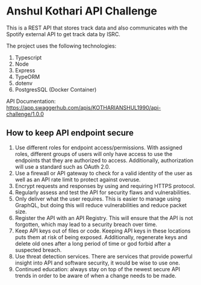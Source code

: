 # Anshul Kothari API Challenge

This is a REST API that stores track data and also communicates with the Spotify external API to get track data by ISRC.

The project uses the following technologies:
1. Typescript
2. Node
3. Express
4. TypeORM
5. dotenv
6. PostgresSQL (Docker Container)

API Documentation: https://app.swaggerhub.com/apis/KOTHARIANSHUL1990/api-challenge/1.0.0

## How to keep API endpoint secure
1. Use different roles for endpoint access/permissions. With assigned roles, different groups of users will only have access to use the endpoints that they are authorized to access. Additionally, authorization will use a standard such as OAuth 2.0.
2. Use a firewall or API gateway to check for a valid identity of the user as well as an API rate limit to protect against overuse.
3. Encrypt requests and responses by using and requiring HTTPS protocol.
4. Regularly assess and test the API for security flaws and vulnerabilities.
5. Only deliver what the user requires. This is easier to manage using GraphQL, but doing this will reduce vulnerabilities and reduce packet size.
6. Register the API with an API Registry. This will ensure that the API is not forgotten, which may lead to a security breach over time.
7. Keep API keys out of files or code. Keeping API keys in these locations puts them at risk of being exposed. Additionally, regenerate keys and delete old ones after a long period of time or god forbid after a suspected breach.
8. Use threat detection services. There are services that provide powerful insight into API and software security, it would be wise to use one.
9. Continued education: always stay on top of the newest secure API trends in order to be aware of when a change needs to be made.
